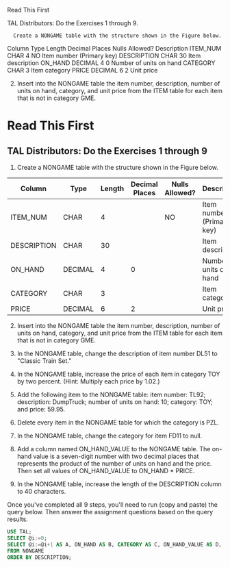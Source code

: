 Read This First

 

 TAL Distributors:  Do the Exercises  1 through 9.

      Create a NONGAME table with the structure shown in the Figure below.

Column 	Type 	Length 	Decimal Places 	Nulls Allowed? 	Description
ITEM_NUM 	CHAR 	4 		NO 	Item number (Primary key)
DESCRIPTION 	CHAR 	30 			Item description
ON_HAND 	DECIMAL 	4 	0 		Number of units on hand
CATEGORY 	CHAR 	3 			Item category
PRICE 	DECIMAL 	6 	2 		Unit price

2. Insert into the NONGAME table the item number, description, number of units on hand, category, and unit price from the ITEM table for each item that is not in category GME.
# Read This First

## TAL Distributors: Do the Exercises 1 through 9

1. Create a NONGAME table with the structure shown in the Figure below.

| Column | Type | Length | Decimal Places | Nulls Allowed? | Description |
|--------|------|--------|---------------|----------------|-------------|
| ITEM_NUM | CHAR | 4 | | NO | Item number (Primary key) |
| DESCRIPTION | CHAR | 30 | | | Item description |
| ON_HAND | DECIMAL | 4 | 0 | | Number of units on hand |
| CATEGORY | CHAR | 3 | | | Item category |
| PRICE | DECIMAL | 6 | 2 | | Unit price |

2. Insert into the NONGAME table the item number, description, number of units on hand, category, and unit price from the ITEM table for each item that is not in category GME.

3. In the NONGAME table, change the description of item number DL51 to "Classic Train Set."

4. In the NONGAME table, increase the price of each item in category TOY by two percent. (Hint: Multiply each price by 1.02.)

5. Add the following item to the NONGAME table: item number: TL92; description: DumpTruck; number of units on hand: 10; category: TOY; and price: 59.95.

6. Delete every item in the NONGAME table for which the category is PZL.

7. In the NONGAME table, change the category for item FD11 to null.

8. Add a column named ON_HAND_VALUE to the NONGAME table. The on-hand value is a seven-digit number with two decimal places that represents the product of the number of units on hand and the price. Then set all values of ON_HAND_VALUE to ON_HAND * PRICE.

9. In the NONGAME table, increase the length of the DESCRIPTION column to 40 characters.

Once you've completed all 9 steps, you'll need to run (copy and paste) the query below.
Then answer the assignment questions based on the query results.

```sql
USE TAL; 
SELECT @i:=0; 
SELECT @i:=@i+1 AS A, ON_HAND AS B, CATEGORY AS C, ON_HAND_VALUE AS D, PRICE AS E, ITEM_NUM AS F 
FROM NONGAME 
ORDER BY DESCRIPTION;
```

